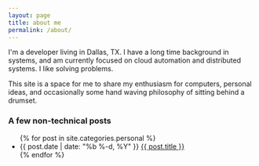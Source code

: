```yaml
---
layout: page
title: about me
permalink: /about/
---
```


I'm a developer living in Dallas, TX.  I have a long time background in systems, and am currently focused on cloud automation and distributed systems. I like solving problems.

This site is a space for me to share my enthusiasm for computers, personal ideas, and occasionally some hand waving philosophy of sitting behind a drumset.

<h3>A few non-technical posts</h3>
<ul>
  {% for post in site.categories.personal %}
    <li>
      <span class="post-date">{{ post.date | date: "%b %-d, %Y" }}</span>
      <a href="{{ post.url }}">{{ post.title }}</a>
    </li>
  {% endfor %}
</ul>

